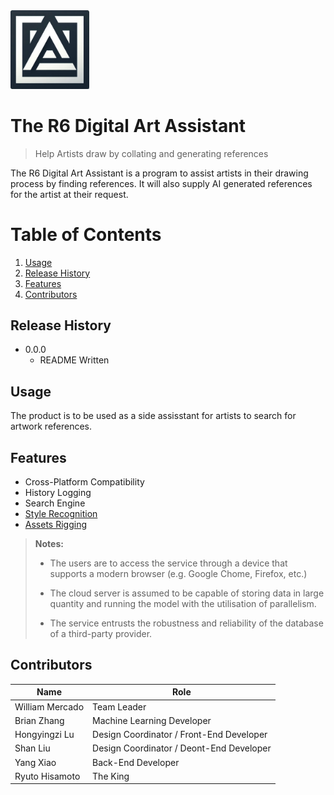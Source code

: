 <img src = images/favicon.jpg alt = "The R6 Logo" width = 25%>

# The R6 Digital Art Assistant

> Help Artists draw by collating and generating references

The R6 Digital Art Assistant is a program to assist artists in their drawing process by finding references. It will also supply AI generated references for the artist at their request.

# Table of Contents

1. [Usage](#usage)
2. [Release History](#release-history)
3. [Features](#features)
4. [Contributors](#contributors)

## Release History

* 0.0.0
    * README Written

## Usage

The product is to be used as a side assisstant for artists to search for artwork references.

## Features

* Cross-Platform Compatibility
* History Logging
* Search Engine
* [Style Recognition](/controlnet/controlnet_outline#style-recognition)
* [Assets Rigging](/controlnet/controlnet_outline.md#assets-rigging)

> **Notes:**
>
> * The users are to access the service through a device that supports a modern browser (e.g. Google Chome, Firefox, etc.)
>
> * The cloud server is assumed to be capable of storing data in large quantity and running the model with the utilisation of parallelism.
>
> * The service entrusts the robustness and reliability of the database of a third-party provider.

## Contributors

| Name | Role |
| ----| ---- |
| William Mercado | Team Leader |
| Brian Zhang | Machine Learning Developer |
| Hongyingzi Lu | Design Coordinator / Front-End Developer |
| Shan Liu | Design Coordinator / Deont-End Developer |
| Yang Xiao | Back-End Developer |
| Ryuto Hisamoto | The King |